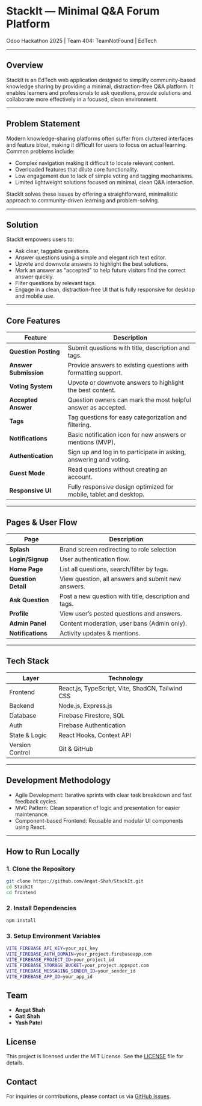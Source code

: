 # StackIt — Minimal Q&A Forum Platform

Odoo Hackathon 2025 | Team 404: TeamNotFound | EdTech

---

## Overview

StackIt is an EdTech web application designed to simplify community-based knowledge sharing by providing a minimal, distraction-free Q&A platform. It enables learners and professionals to ask questions, provide solutions and collaborate more effectively in a focused, clean environment.

---

## Problem Statement

Modern knowledge-sharing platforms often suffer from cluttered interfaces and feature bloat, making it difficult for users to focus on actual learning. Common problems include:

- Complex navigation making it difficult to locate relevant content.
- Overloaded features that dilute core functionality.
- Low engagement due to lack of simple voting and tagging mechanisms.
- Limited lightweight solutions focused on minimal, clean Q&A interaction.

StackIt solves these issues by offering a straightforward, minimalistic approach to community-driven learning and problem-solving.

---

## Solution

StackIt empowers users to:

- Ask clear, taggable questions.
- Answer questions using a simple and elegant rich text editor.
- Upvote and downvote answers to highlight the best solutions.
- Mark an answer as "accepted" to help future visitors find the correct answer quickly.
- Filter questions by relevant tags.
- Engage in a clean, distraction-free UI that is fully responsive for desktop and mobile use.

---

## Core Features

| Feature            | Description                                                       |
|--------------------|-------------------------------------------------------------------|
| **Question Posting**   | Submit questions with title, description and tags.              |
| **Answer Submission**  | Provide answers to existing questions with formatting support.   |
| **Voting System**      | Upvote or downvote answers to highlight the best content.        |
| **Accepted Answer**    | Question owners can mark the most helpful answer as accepted.   |
| **Tags**               | Tag questions for easy categorization and filtering.             |
| **Notifications**      | Basic notification icon for new answers or mentions (MVP).      |
| **Authentication**     | Sign up and log in to participate in asking, answering and voting. |
| **Guest Mode**     | Read questions without creating an account. |
| **Responsive UI**      | Fully responsive design optimized for mobile, tablet and desktop. |

---

## Pages & User Flow

| Page            | Description                                             |
|-----------------|---------------------------------------------------------|
| **Splash**        | Brand screen redirecting to role selection               |
| **Login/Signup**    | User authentication flow.                              |
| **Home Page**       | List all questions, search/filter by tags.             |
| **Question Detail** | View question, all answers and submit new answers.    |
| **Ask Question**    | Post a new question with title, description and tags. |
| **Profile** | View user’s posted questions and answers.     |
| **Admin Panel**   | Content moderation, user bans (Admin only).          |
| **Notifications** | Activity updates & mentions.

---

## Tech Stack

| Layer       | Technology                            |
|--------------|-------------------------------------|
| Frontend    | React.js, TypeScript, Vite, ShadCN, Tailwind CSS               |
| Backend     | Node.js, Express.js                 |
| Database    | Firebase Firestore, SQL            |
| Auth        | Firebase Authentication          |
State & Logic | React Hooks, Context API                         |
| Version Control | Git & GitHub                                     |

---

## Development Methodology

- Agile Development: Iterative sprints with clear task breakdown and fast feedback cycles.
- MVC Pattern: Clean separation of logic and presentation for easier maintenance.
- Component-based Frontend: Reusable and modular UI components using React.

---

## How to Run Locally

### 1. Clone the Repository

```bash
git clone https://github.com/Angat-Shah/StackIt.git
cd StackIt
cd frontend
```

### 2. Install Dependencies

```bash
npm install
```

### 3. Setup Environment Variables

```bash
VITE_FIREBASE_API_KEY=your_api_key
VITE_FIREBASE_AUTH_DOMAIN=your_project.firebaseapp.com
VITE_FIREBASE_PROJECT_ID=your_project_id
VITE_FIREBASE_STORAGE_BUCKET=your_project.appspot.com
VITE_FIREBASE_MESSAGING_SENDER_ID=your_sender_id
VITE_FIREBASE_APP_ID=your_app_id
```

## Team

- **Angat Shah**
- **Gati Shah**
- **Yash Patel**

## License

This project is licensed under the MIT License. See the [LICENSE](LICENSE) file for details.

## Contact

For inquiries or contributions, please contact us via [GitHub Issues](https://github.com/Angat-Shah/StackIt/issues).
